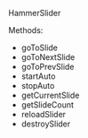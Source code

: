 HammerSlider


Methods:

- goToSlide
- goToNextSlide
- goToPrevSlide
- startAuto
- stopAuto
- getCurrentSlide
- getSlideCount
- reloadSlider
- destroySlider


